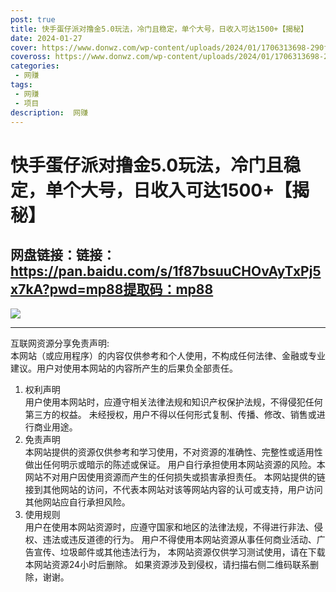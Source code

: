 ```yaml
---
post: true
title: 快手蛋仔派对撸金5.0玩法，冷门且稳定，单个大号，日收入可达1500+【揭秘】
date: 2024-01-27
cover: https://www.donwz.com/wp-content/uploads/2024/01/1706313698-290fda8af8376b5.jpg
coveross: https://www.donwz.com/wp-content/uploads/2024/01/1706313698-290fda8af8376b5.jpg
categories:
 - 网赚
tags:
 - 网赚
 - 项目
description:  网赚
---
```

# 快手蛋仔派对撸金5.0玩法，冷门且稳定，单个大号，日收入可达1500+【揭秘】

## 网盘链接：链接：https://pan.baidu.com/s/1f87bsuuCHOvAyTxPj5x7kA?pwd=mp88提取码：mp88  

![](https://www.donwz.com/wp-content/uploads/2024/01/1706313698-290fda8af8376b5.jpg)

---
互联网资源分享免责声明:  
本网站（或应用程序）的内容仅供参考和个人使用，不构成任何法律、金融或专业建议。用户对使用本网站的内容所产生的后果负全部责任。
1. 权利声明  
用户使用本网站时，应遵守相关法律法规和知识产权保护法规，不得侵犯任何第三方的权益。
未经授权，用户不得以任何形式复制、传播、修改、销售或进行商业用途。
2. 免责声明  
本网站提供的资源仅供参考和学习使用，不对资源的准确性、完整性或适用性做出任何明示或暗示的陈述或保证。
用户自行承担使用本网站资源的风险。本网站不对用户因使用资源而产生的任何损失或损害承担责任。
本网站提供的链接到其他网站的访问，不代表本网站对该等网站内容的认可或支持，用户访问其他网站应自行承担风险。
3. 使用规则  
用户在使用本网站资源时，应遵守国家和地区的法律法规，不得进行非法、侵权、违法或违反道德的行为。
用户不得使用本网站资源从事任何商业活动、广告宣传、垃圾邮件或其他违法行为，
本网站资源仅供学习测试使用，请在下载本网站资源24小时后删除。
如果资源涉及到侵权，请扫描右侧二维码联系删除，谢谢。
